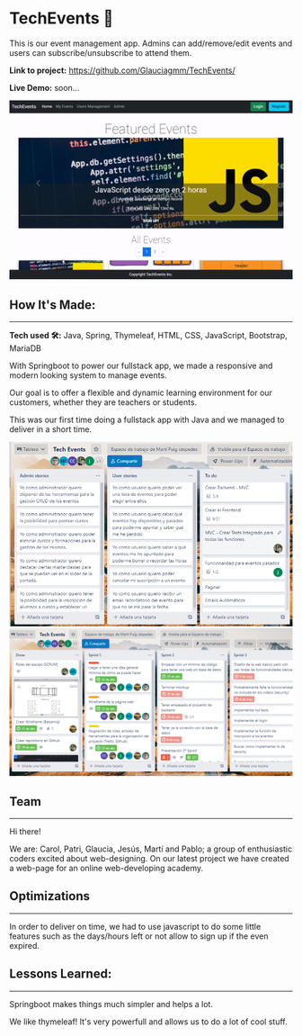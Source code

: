 # TechEvents 🚀

This is our event management app. Admins can add/remove/edit events and users can subscribe/unsubscribe to attend them.

**Link to project:** https://github.com/Glauciagmm/TechEvents/

**Live Demo:** soon...

![Desktop Image](animation.gif) 

## How It's Made:
---

**Tech used 🛠️:** Java, Spring, Thymeleaf, HTML, CSS, JavaScript, Bootstrap, MariaDB

With Springboot to power our fullstack app, we made a responsive and modern looking system to manage events.

Our goal is to offer a flexible and dynamic learning environment for our customers, whether they are teachers or students.

This was our first time doing a fullstack app with Java and we managed to deliver in a short time.

![Desktop Image](trello01.png) 
![Desktop Image](trello02.png) 

## Team
---

Hi there!

We are: Carol, Patri, Glaucia, Jesús, Martí and Pablo; a group of enthusiastic coders excited about web-designing. On our latest project we have created a web-page for an online web-developing academy.

## Optimizations
---

In order to deliver on time, we had to use javascript to do some little features such as the days/hours left or not allow to sign up if the even expired.

## Lessons Learned:
---

Springboot makes things much simpler and helps a lot.

We like thymeleaf! It's very powerfull and allows us to do a lot of cool stuff.



